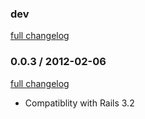 ### dev

[full changelog](http://github.com/yolk/valvat/compare/v0.0.3...master)

### 0.0.3 / 2012-02-06

[full changelog](http://github.com/yolk/valvat/compare/v0.0,2...v0.0.3)

* Compatiblity with Rails 3.2
